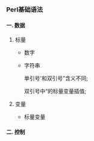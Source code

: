 ### Perl基础语法

#### 一.  数据

1. 标量

   * 数字

   * 字符串

     单引号'和双引号"含义不同;

     双引号中“的标量变量插值;

     

2. 变量

   * 标量变量

#### 二.  控制

